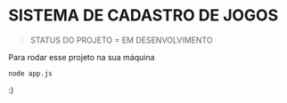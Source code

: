 <h1>SISTEMA DE CADASTRO DE JOGOS</h1>

> STATUS DO PROJETO = EM DESENVOLVIMENTO

  Para rodar esse projeto na sua máquina
  ```
  node app.js
  ```
:)

